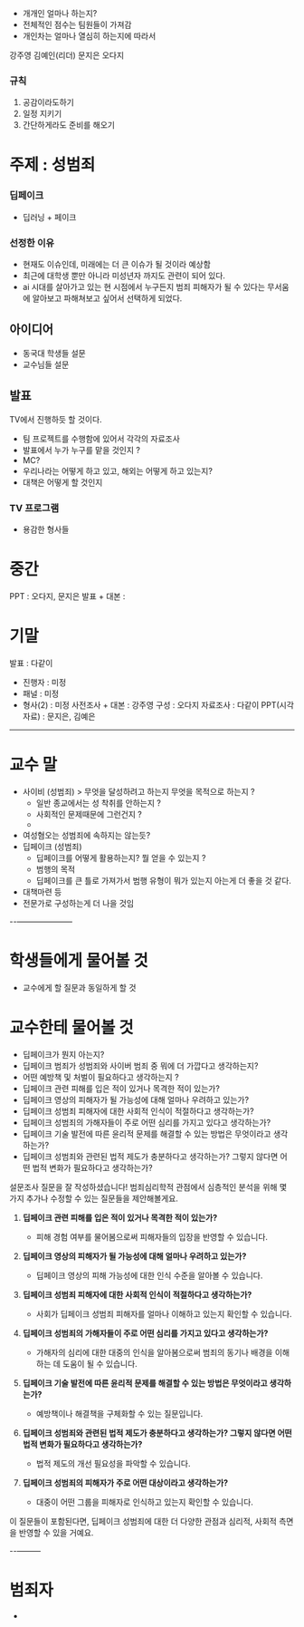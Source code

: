 - 개개인 얼마나 하는지?
- 전체적인 점수는 팀원들이 가져감
- 개인차는 얼마나 열심히 하는지에 따라서 

강주영
김예인(리더)
문지은
오다지

### 규칙
1. 공감이라도하기
2. 일정 지키기
3. 간단하게라도 준비를 해오기
# 주제 : 성범죄
### 딥페이크
- 딥러닝 + 페이크
### 선정한 이유 
- 현재도 이슈인데, 미래에는 더 큰 이슈가 될 것이라 예상함
- 최근에 대학생 뿐만 아니라 미성년자 까지도 관련이 되어 있다.
- ai 시대를 살아가고 있는 현 시점에서 누구든지 범죄 피해자가 될 수 있다는 무서움에 알아보고 파해쳐보고 싶어서 선택하게 되었다.
## 아이디어
- 동국대 학생들 설문
- 교수님들 설문

## 발표
TV에서 진행하듯 할 것이다.
- 팀 프로젝트를 수행함에 있어서 각각의 자료조사
- 발표에서 누가 누구를 맡을 것인지 ?
- MC?
- 우리나라는 어떻게 하고 있고, 해외는 어떻게 하고 있는지?
- 대책은 어떻게 할 것인지

### TV 프로그램 
- 용감한 형사들

# 중간
PPT : 오다지, 문지은
발표 + 대본 : 
# 기말
발표 : 다같이
- 진행자 : 미정 
- 패널 : 미정
- 형사(2) : 미정
사전조사 + 대본 : 강주영
구성 : 오다지
자료조사 : 다같이
PPT(시각자료) : 문지은, 김예은


---
# 교수 말
- 사이비 (성범죄) > 무엇을 달성하려고 하는지 무엇을 목적으로 하는지 ?
	- 일반 종교에서는 성 착취를 안하는지 ?
	- 사회적인 문제때문에 그런건지 ?
	- 
- 여성혐오는 성범죄에 속하지는 않는듯?
- 딥페이크 (성범죄)
	- 딥페이크를 어떻게 활용하는지? 뭘 얻을 수 있는지 ?
	- 범행의 목적
	-  딥페이크를 큰 틀로 가져가서 범행 유형이 뭐가 있는지 아는게 더 좋을 것 같다.
-  대책마련 등
- 전문가로 구성하는게 더 나을 것임


--———————
# 학생들에게 물어볼 것
- 교수에게 할 질문과 동일하게 할 것
# 교수한테 물어볼 것
- 딥페이크가 뭔지 아는지?
- 딥페이크 범죄가 성범죄와 사이버 범죄 중 뭐에 더 가깝다고 생각하는지?
- 어떤 예방책 및 처벌이 필요하다고 생각하는지 ?
- 딥페이크 관련 피해를 입은 적이 있거나 목격한 적이 있는가?
- 딥페이크 영상의 피해자가 될 가능성에 대해 얼마나 우려하고 있는가?
- 딥페이크 성범죄 피해자에 대한 사회적 인식이 적절하다고 생각하는가?
- 딥페이크 성범죄의 가해자들이 주로 어떤 심리를 가지고 있다고 생각하는가?
- 딥페이크 기술 발전에 따른 윤리적 문제를 해결할 수 있는 방법은 무엇이라고 생각하는가?
- 딥페이크 성범죄와 관련된 법적 제도가 충분하다고 생각하는가? 그렇지 않다면 어떤 법적 변화가 필요하다고 생각하는가?


설문조사 질문을 잘 작성하셨습니다! 범죄심리학적 관점에서 심층적인 분석을 위해 몇 가지 추가나 수정할 수 있는 질문들을 제안해볼게요.

1. **딥페이크 관련 피해를 입은 적이 있거나 목격한 적이 있는가?**
   - 피해 경험 여부를 물어봄으로써 피해자들의 입장을 반영할 수 있습니다.

2. **딥페이크 영상의 피해자가 될 가능성에 대해 얼마나 우려하고 있는가?**
   - 딥페이크 영상의 피해 가능성에 대한 인식 수준을 알아볼 수 있습니다.

3. **딥페이크 성범죄 피해자에 대한 사회적 인식이 적절하다고 생각하는가?**
   - 사회가 딥페이크 성범죄 피해자를 얼마나 이해하고 있는지 확인할 수 있습니다.

4. **딥페이크 성범죄의 가해자들이 주로 어떤 심리를 가지고 있다고 생각하는가?**
   - 가해자의 심리에 대한 대중의 인식을 알아봄으로써 범죄의 동기나 배경을 이해하는 데 도움이 될 수 있습니다.

5. **딥페이크 기술 발전에 따른 윤리적 문제를 해결할 수 있는 방법은 무엇이라고 생각하는가?**
   - 예방책이나 해결책을 구체화할 수 있는 질문입니다.

6. **딥페이크 성범죄와 관련된 법적 제도가 충분하다고 생각하는가? 그렇지 않다면 어떤 법적 변화가 필요하다고 생각하는가?**
   - 법적 제도의 개선 필요성을 파악할 수 있습니다.

7. **딥페이크 성범죄의 피해자가 주로 어떤 대상이라고 생각하는가?**
   - 대중이 어떤 그룹을 피해자로 인식하고 있는지 확인할 수 있습니다.

이 질문들이 포함된다면, 딥페이크 성범죄에 대한 더 다양한 관점과 심리적, 사회적 측면을 반영할 수 있을 거예요.

--———

# 범죄자
-